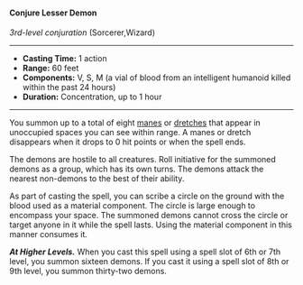 #### Conjure Lesser Demon
*3rd-level conjuration* (Sorcerer,Wizard)
___
- **Casting Time:** 1 action
- **Range:** 60 feet
- **Components:** V, S, M (a vial of blood from an intelligent humanoid killed within the past 24 hours)
- **Duration:** Concentration, up to 1 hour
---
You summon up to a total of eight [manes](/Creatures/Demon-Mane.md) or [dretches](/Creatures/Demon-Dretch.md) that appear in unoccupied spaces you can see within range. A manes or dretch disappears when it drops to 0 hit points or when the spell ends.

The demons are hostile to all creatures. Roll initiative for the summoned demons as a group, which has its own turns. The demons attack the nearest non-demons to the best of their ability.

As part of casting the spell, you can scribe a circle on the ground with the blood used as a material component. The circle is large enough to encompass your space. The summoned demons cannot cross the circle or target anyone in it while the spell lasts. Using the material component in this manner consumes it.

***At Higher Levels.*** When you cast this spell using a spell slot of 6th or 7th level, you summon sixteen demons. If you cast it using a spell slot of 8th or 9th level, you summon thirty-two demons.